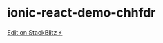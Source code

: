 # ionic-react-demo-chhfdr

[Edit on StackBlitz ⚡️](https://stackblitz.com/edit/ionic-react-demo-chhfdr)